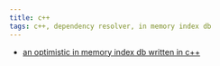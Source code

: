 ```yaml
---
title: c++
tags: c++, dependency resolver, in memory index db
---
```


<ul>
    <li>
        <a href="https://github.com/nchikkam/hk/tree/master/code/snippets/ttools">
            an optimistic in memory index db written in c++
        </a>
    </li>
</ul>